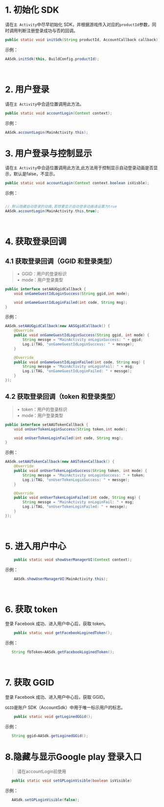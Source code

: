 # 1. 初始化 SDK

请在`主 Activity`中尽早初始化 SDK，并根据游戏传入对应的`productId`参数，同时调用判断注册登录成功与否的回调。

```java
public static void initSdk(String productId, AccountCallback callback));
```

示例：

```java
AASdk.initSdk(this, BuildConfig.productId);
```

&ensp;

# 2. 用户登录

请在`主 Activity`中合适位置调用此方法。

```java
public static void accountLogin(Context context);
```

示例：

```java
AASdk.accountLogin(MainActivity.this);
```
# 3. 用户登录与控制显示

请在`主 Activity`中合适位置调用此方法,此方法用于控制显示自动登录动画是否显示，默认是false，不显示。

```java
public static void accountLogin(Context context.boolean isVisble);
```

示例：

```java

// 默认隐藏自动登录的动画,若想要显示自动登录动画请设置为true
AASdk.accountLogin(MainActivity.this,true);
```

&ensp;

# 4. 获取登录回调

## 4.1 获取登录回调（GGID 和登录类型）
> &bull;&ensp;GGID：用户的登录标识<br>
> &bull;&ensp;mode：用户登录类型</br>

```java
public interface setAAUGgidCallback {
    void onGameGuestIdLoginSuccess(String ggid,int mode);

    void onGameGuestIdLoginFailed(int code, String msg);
}
```

示例：

```java
AASdk.setAAUGgidCallback(new AASGgidCallback() {
    @Override
    public void onGameGuestIdLoginSuccess(String ggid, int mode) {
        String messge = "MainActivity onLoginSuccess: " + ggid;
        Log.i(TAG, "onGameGuestIdLoginSuccess: " + messge);
    }

    @Override
    public void onGameGuestIdLoginFailed(int code, String msg) {
        String messge = "MainActivity onLoginFail: " + msg;
        Log.i(TAG, "onGameGuestIdLoginFailed: " + messge);
    }
});
```

## 4.2 获取登录回调（token 和登录类型）
> &bull;&ensp;token：用户的登录标识<br>
> &bull;&ensp;mode：用户登录类型</br>

```java
public interface setAAUTokenCallback {
    void onUserTokenLoginSuccess(String token,int mode);

    void onUserTokenLoginFailed(int code, String msg);
}
```

示例：

```java
AASdk.setAAUTokenCallback(new AASTokenCallback() {
    @Override
    public void onUserTokenLoginSuccess(String token, int mode) {
        String messge = "MainActivity onLoginSuccess: " + token;
        Log.i(TAG, "onUserTokenLoginSuccess: " + messge);
    }

    @Override
    public void onUserTokenLoginFailed(int code, String msg) {
        String messge = "MainActivity onLoginFail: " + msg;
        Log.i(TAG, "onUserTokenLoginFailed: " + messge);
    }
});
```
&ensp;

# 5. 进入用户中心

```java
    public static void showUserManagerUI(Context context);
```

示例：

```java
    AASdk.showUserManagerUI(MainActivity.this);
```
&ensp;
# 6. 获取 token

登录 Facebook 成功、进入用户中心后，获取 token。

```java
    public static void getFacebookLoginedToken();
```

示例：

```java
   String fbToken=AASdk.getFacebookLoginedToken();
```
&ensp;
# 7. 获取 GGID

登录 Facebook 成功、进入用户中心后，获取 GGID。

`GGID`是账户 SDK（AccountSdk）中用于唯一标示用户的标志。

```java
    public static void getLoginedGGid();
```

示例：

```java
   String ggid=AASdk.getLoginedGGid();
```
# 8.隐藏与显示Google play 登录入口
> 请在accountLogin前使用

```java
   public static void setGPLoginVisible(boolean isVisible)
```

示例：

```java
   AASdk.setGPLoginVisible(false);
```
